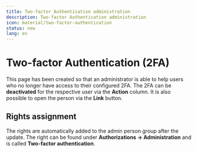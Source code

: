 ```yaml
---
title: Two-factor Authentication administration
description: Two-factor Authentication administration
icon: material/two-factor-authentication
status: new
lang: en
---
```


# Two-factor Authentication (2FA)

This page has been created so that an administrator is able to help users who no longer have access to their configured 2FA.
The 2FA can be **deactivated** for the respective user via the **Action** column. It is also possible to open the person via the **Link** button.

## Rights assignment

The rights are automatically added to the admin person group after the update. The right can be found under **Authorizations -> Administration** and is called **Two-factor authentication**.

